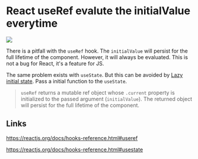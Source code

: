 # React useRef evalute the initialValue everytime

[![](https://img.shields.io/endpoint?url=https://raw.githubusercontent.com/cncolder/demo/main/shields/codesandbox.json)](https://githubbox.com/cncolder/demo/tree/main/react-useref-evalute-initial-value-everytime)

There is a pitfall with the `useRef` hook. The `initialValue` will persist for the full lifetime of the component. However, it will always be evaluated. This is not a bug for React, it's a feature for JS.

The same problem exists with `useState`. But this can be avoided by [Lazy initial state](https://reactjs.org/docs/hooks-reference.html#lazy-initial-state). Pass a initial function to the `useState`.

> `useRef` returns a mutable ref object whose `.current` property is initialized to the passed argument (`initialValue`). The returned object will persist for the full lifetime of the component.

## Links

https://reactjs.org/docs/hooks-reference.html#useref

https://reactjs.org/docs/hooks-reference.html#usestate
